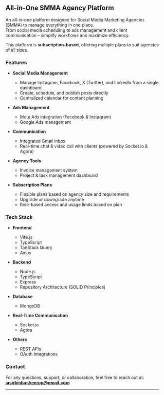 ## All-in-One SMMA Agency Platform

An all-in-one platform designed for Social Media Marketing Agencies (SMMA) to manage everything in one place.  
From social media scheduling to ads management and client communication – simplify workflows and maximize efficiency.

This platform is **subscription-based**, offering multiple plans to suit agencies of all sizes.  


### Features

- **Social Media Management**
  - Manage Instagram, Facebook, X (Twitter), and LinkedIn from a single dashboard  
  - Create, schedule, and publish posts directly  
  - Centralized calendar for content planning  

- **Ads Management**
  - Meta Ads integration (Facebook & Instagram)  
  - Google Ads management  

- **Communication**
  - Integrated Gmail inbox  
  - Real-time chat & video call with clients (powered by Socket.io & Agora)  

- **Agency Tools**
  - Invoice management system  
  - Project & task management dashboard  

- **Subscription Plans**
  - Flexible plans based on agency size and requirements  
  - Upgrade or downgrade anytime  
  - Role-based access and usage limits based on plan  


### Tech Stack

- **Frontend**
  - Vite.js  
  - TypeScript  
  - TanStack Query  
  - Axios  

- **Backend**
  - Node.js  
  - TypeScript  
  - Express  
  - Repository Architecture (SOLID Principles)  

- **Database**
  - MongoDB  

- **Real-Time Communication**
  - Socket.io  
  - Agora  

- **Others**
  - REST APIs  
  - OAuth Integrations  



### Contact

For any questions, support, or collaboration, feel free to reach out at:  
**jasirbinbasheerpp@gmail.com**

---